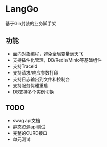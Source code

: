 # LangGo
基于Gin封装的业务脚手架

## 功能
* 面向对象编程，避免全局变量满天飞
* 支持插件化管理，DB/Redis/Minio等基础组件
* 支持TraceId
* 支持请求/响应参数打印
* 支持日志输出到文件和控制台
* 支持服务优雅重启
* DB支持多个实例切换

## TODO
* swag api文档
* 静态资源api测试
* 完整的CURD接口
* 单元测试